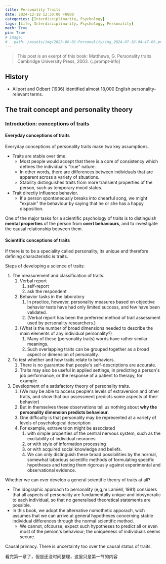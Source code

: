 ```yaml
---
title: Personality Traits
date: 2024-12-18 12:30:00 +0800 
categories: [Interdisciplinarity, Psychology]
tags: [Life, Interdisciplinarity, Psychology, Personality]
math: True
pin: True
# image:
#   path: /assets/img/2023-06-01-Personality/img_2024-07-10-04-47-06.png
---
```




> This post is an exerpt of this book: Matthews, G. Personality traits. Cambridge University Press, 2003.
{:.prompt-info}


<!-- Logic -->

## History
- Allport and Odbert (1936) identified almost 18,000 English personality-relevant terms.

## The trait concept and personality theory

### Introduction: conceptions of traits

#### Everyday conceptions of traits

Everyday conceptions of personality traits make two key assumptions.
- Traits are stable over time.
    - Most people would accept that there is a core of consistency which defines the individual's "true" nature.
    - In other words, there are differences between individuals that are apparent across a variety of situations.
    - Stability distinguishes traits from more transient properties of the person, such as temporary mood states.
- Trait directly influence behavior.
    - If a person spontaneously breaks into chearful song, we might "explain" the behaviour by saying that he or she has a happy disposition.

One of the major tasks for a scientific psychology of traits is to distinguish **mental properties** of the person from **overt behaviours**, and to investigate the causal relationship between them.


#### Scientific conceptions of traits

If there is to be a speciality called personality, its unique and therefore defining characteristic is traits.

Steps of developing a science of traits:
1. The measurement and classification of traits.
    1. Verbal report
        1. self-report
        2. ask the respondent
    2. Behavior tasks in the laboratory
        1. In practice, however, personality measures based on objective behavior tests have had only limited success, and few have been validated.
        2. (Verbal report has been the preferred method of trait assessment used by personality researchers.)
    3. (What is the number of broad dimensions needed to describe the main elements of any individual personality?)
        1. Many of these (personality traits) words have rather similar meanings.
        2. Such overlapping traits can be grouped together as a broad aspect or dimension of personality.
2. To test whether and how traits relate to behaviors.
    1. There is no guarantee that people's self-descriptions are accurate.
    2. Traits may also be useful in applied settings, in predicting a person's job performance, or the response of a patient to therapy, for example.
3. Development of a satisfactory theory of personality traits.
    1. (We may be able to access people's levels of extraversion and other traits, and show that our assessment predicts some aspects of their behavior)
    2. But in themselves these observations tell us nothing about **why the personality dimension predicts behaviour.**
    3. One difficulty is that personality may be represented at a variety of levels of psychological description.
    4. For example, extraversion might be associated
        1. with simple properties of the central nervous system, such as the excitability of individual neurones
        2. or with style of information processing
        3. or with acquired social knowledge and beliefs.
        4. We can only distinguish these broad possibilities by the normal, somewhat laborious scientific methods of formulating specific hypotheses and testing them rigorously against experimental and observational evidence.

Whether we can ever develop a general scientific theory of traits at all?
- The idographic approach to personality (e,g,m Lamiell, 1981) considers that all aspects of personality are fundamentally unique and idosyncratic to each individual, so that no generalised theoretical statements are possible.
- In this book, we adopt the alternative nomothetic apporach, wich assumes that we can arrive at general hypotheses concerning stable individual differences through the normal scientific method.
    - We cannot, ofcourse, expect such hypotheses to predict all or even most of the person's behaviour; the uniqueness of individuals seems secure.


Causal primacy. There is uncertainty too over the causal status of traits.


看完第一章了，但是还没时间整理，这里只是第一节的内容